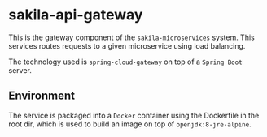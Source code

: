 # sakila-api-gateway

This is the gateway component of the `sakila-microservices` system. This 
services routes requests to a given microservice using load balancing.

The technology used is `spring-cloud-gateway` on top of a `Spring Boot`
server.

## Environment

The service is packaged into a `Docker` container using the Dockerfile in the root dir, which is used
to build an image on top of `openjdk:8-jre-alpine`.
